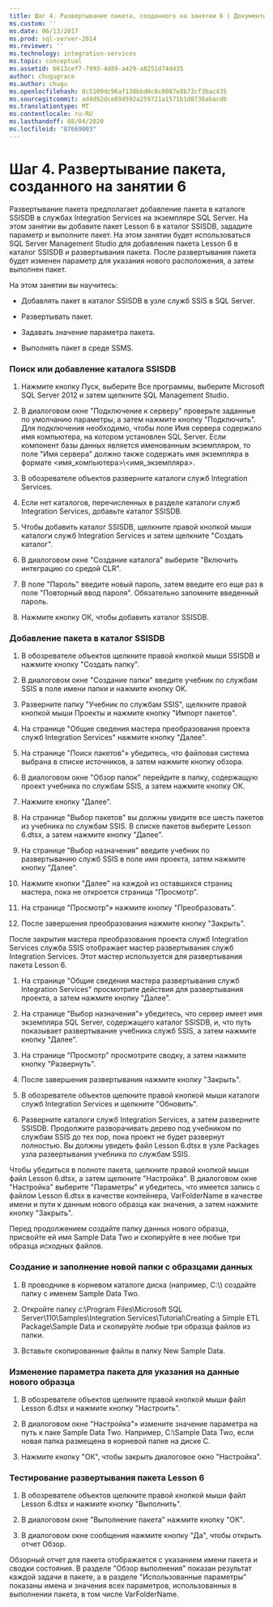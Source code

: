 ```yaml
---
title: Шаг 4. Развертывание пакета, созданного на занятии 6 | Документы Майкрософт
ms.custom: ''
ms.date: 06/13/2017
ms.prod: sql-server-2014
ms.reviewer: ''
ms.technology: integration-services
ms.topic: conceptual
ms.assetid: b613cef7-7993-4d89-a429-a8251d74d435
author: chugugrace
ms.author: chugu
ms.openlocfilehash: 8c5109dc96af138bbd0c8c0087e8b73cf3bac435
ms.sourcegitcommit: ad4d92dce894592a259721a1571b1d8736abacdb
ms.translationtype: MT
ms.contentlocale: ru-RU
ms.lasthandoff: 08/04/2020
ms.locfileid: "87669003"
---
```

# <a name="step-4-deploying-the-lesson-6-package"></a>Шаг 4. Развертывание пакета, созданного на занятии 6
  Развертывание пакета предполагает добавление пакета в каталоге SSISDB в службах Integration Services на экземпляре SQL Server. На этом занятии вы добавите пакет Lesson 6 в каталог SSISDB, зададите параметр и выполните пакет. На этом занятии будет использоваться SQL Server Management Studio для добавления пакета Lesson 6 в каталог SSISDB и развертывания пакета. После развертывания пакета будет изменен параметр для указания нового расположения, а затем выполнен пакет.  
  
 На этом занятии вы научитесь:  
  
-   Добавлять пакет в каталог SSISDB в узле служб SSIS в SQL Server.  
  
-   Развертывать пакет.  
  
-   Задавать значение параметра пакета.  
  
-   Выполнять пакет в среде SSMS.  
  
### <a name="to-locate-or-add-the-ssisdb-catalog"></a>Поиск или добавление каталога SSISDB  
  
1.  Нажмите кнопку Пуск, выберите Все программы, выберите Microsoft SQL Server 2012 и затем щелкните SQL Management Studio.  
  
2.  В диалоговом окне "Подключение к серверу" проверьте заданные по умолчанию параметры, а затем нажмите кнопку "Подключить". Для подключения необходимо, чтобы поле Имя сервера содержало имя компьютера, на котором установлен SQL Server. Если компонент базы данных является именованным экземпляром, то поле "Имя сервера" должно также содержать имя экземпляра в формате <имя_компьютера>\\<имя_экземпляра>.  
  
3.  В обозревателе объектов разверните каталоги служб Integration Services.  
  
4.  Если нет каталогов, перечисленных в разделе каталоги служб Integration Services, добавьте каталог SSISDB.  
  
5.  Чтобы добавить каталог SSISDB, щелкните правой кнопкой мыши каталоги служб Integration Services и затем щелкните "Создать каталог".  
  
6.  В диалоговом окне "Создание каталога" выберите "Включить интеграцию со средой CLR".  
  
7.  В поле "Пароль" введите новый пароль, затем введите его еще раз в поле "Повторный ввод пароля". Обязательно запомните введенный пароль.  
  
8.  Нажмите кнопку ОК, чтобы добавить каталог SSISDB.  
  
### <a name="to-add-the-package-to-the-ssisdb-catalog"></a>Добавление пакета в каталог SSISDB  
  
1.  В обозревателе объектов щелкните правой кнопкой мыши SSISDB и нажмите кнопку "Создать папку".  
  
2.  В диалоговом окне "Создание папки" введите учебник по службам SSIS в поле имени папки и нажмите кнопку ОК.  
  
3.  Разверните папку "Учебник по службам SSIS", щелкните правой кнопкой мыши Проекты и нажмите кнопку "Импорт пакетов".  
  
4.  На странице "Общие сведения мастера преобразования проекта служб Integration Services" нажмите кнопку "Далее".  
  
5.  На странице "Поиск пакетов"» убедитесь, что файловая система выбрана в списке источников, а затем нажмите кнопку обзора.  
  
6.  В диалоговом окне "Обзор папок" перейдите в папку, содержащую проект учебника по службам SSIS, а затем нажмите кнопку ОК.  
  
7.  Нажмите кнопку "Далее".  
  
8.  На странице "Выбор пакетов" вы должны увидите все шесть пакетов из учебника по службам SSIS. В списке пакетов выберите Lesson 6.dtsx, а затем нажмите кнопку "Далее".  
  
9. На странице "Выбор назначения" введите учебник по развертыванию служб SSIS в поле имя проекта, затем нажмите кнопку "Далее".  
  
10. Нажмите кнопки "Далее" на каждой из оставшихся страниц мастера, пока не откроется страница "Просмотр".  
  
11. На странице "Просмотр"» нажмите кнопку "Преобразовать".  
  
12. После завершения преобразования нажмите кнопку "Закрыть".  
  
 После закрытия мастера преобразования проекта служб Integration Services служба SSIS отображает мастер развертывания служб Integration Services. Этот мастер используется для развертывания пакета Lesson 6.  
  
1.  На странице "Общие сведения мастера развертывания служб Integration Services" просмотрите действия для развертывания проекта, а затем нажмите кнопку "Далее".  
  
2.  На странице "Выбор назначения"» убедитесь, что сервер имеет имя экземпляра SQL Server, содержащего каталог SSISDB, и, что путь показывает развертывание учебника служб SSIS, а затем нажмите кнопку "Далее".  
  
3.  На странице "Просмотр" просмотрите сводку, а затем нажмите кнопку "Развернуть".  
  
4.  После завершения развертывания нажмите кнопку "Закрыть".  
  
5.  В обозревателе объектов щелкните правой кнопкой мыши каталоги служб Integration Services и щелкните "Обновить".  
  
6.  Разверните каталоги служб Integration Services, а затем разверните SSISDB. Продолжите разворачивать дерево под учебником по службам SSIS до тех пор, пока проект не будет развернут полностью. Вы должны увидеть файл Lesson 6.dtsx в узле Packages узла развертывания учебника по службам SSIS.  
  
 Чтобы убедиться в полноте пакета, щелкните правой кнопкой мыши файл Lesson 6.dtsx, а затем щелкните "Настройка". В диалоговом окне "Настройка" выберите "Параметры" и убедитесь, что имеется запись с файлом Lesson 6.dtsx в качестве контейнера, VarFolderName в качестве имени и пути к данным нового образца как значения, а затем нажмите кнопку "Закрыть".  
  
 Перед продолжением создайте папку данных нового образца, присвойте ей имя Sample Data Two и скопируйте в нее любые три образца исходных файлов.  
  
### <a name="to-create-and-populate-a-new-sample-data-folder"></a>Создание и заполнение новой папки с образцами данных  
  
1.  В проводнике в корневом каталоге диска (например, C:\\) создайте папку с именем Sample Data Two.  
  
2.  Откройте папку c:\Program Files\Microsoft SQL Server\110\Samples\Integration Services\Tutorial\Creating a Simple ETL Package\Sample Data и скопируйте любые три образца файлов из папки.  
  
3.  Вставьте скопированные файлы в папку New Sample Data.  
  
### <a name="to-change-the-package-parameter-to-point-to-the-new-sample-data"></a>Изменение параметра пакета для указания на данные нового образца  
  
1.  В обозревателе объектов щелкните правой кнопкой мыши файл Lesson 6.dtsx и нажмите кнопку "Настроить".  
  
2.  В диалоговом окне "Настройка"» измените значение параметра на путь к паке Sample Data Two. Например, C:\Sample Data Two, если новая папка размещена в корневой папке на диске C.  
  
3.  Нажмите кнопку "OК", чтобы закрыть диалоговое окно "Настройка".  
  
### <a name="to-test-the-lesson-6-package-deployment"></a>Тестирование развертывания пакета Lesson 6  
  
1.  В обозревателе объектов щелкните правой кнопкой мыши файл Lesson 6.dtsx и нажмите кнопку "Выполнить".  
  
2.  В диалоговом окне "Выполнение пакета" нажмите кнопку "ОК".  
  
3.  В диалоговом окне сообщения нажмите кнопку "Да", чтобы открыть отчет Обзор.  
  
 Обзорный отчет для пакета отображается с указанием имени пакета и сводки состояния. В разделе "Обзор выполнения" показан результат каждой задачи в пакете, а в разделе "Использованные параметры" показаны имена и значения всех параметров, использованных в выполнении пакета, в том числе VarFolderName.  
  
  
